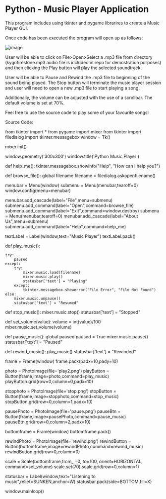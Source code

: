 # Python - Music Player Application

This program includes using tkinter and pygame librarires to create a Music Player GUI.

Once code has been executed the program will open up as follows:

![image](https://user-images.githubusercontent.com/66092888/124204798-cc7eee00-daad-11eb-8a6a-14a8e2a43526.png)

User will be able to click on File>Open>Select a .mp3 file from directory (kygofirestone.mp3 audio file is included in repo for demostration purposes) and then clicking the Play button will play the selected soundtrack. 

User will be able to Pause and Rewind the .mp3 file to beginning of the sound being played. The Stop button will terminate the music player session and user will need to open a new .mp3 file to start playing a song.

Additionally, the volume can be adjusted with the use of a scrollbar. The default volume is set at 70%.

Feel free to use the source code to play some of your favourite songs!

Source Code:

from tkinter import *
from pygame import mixer
from tkinter import filedialog
import tkinter.messagebox
window = Tk()

mixer.init()

window.geometry('300x300')
window.title('Python Music Player')

def help_me():
    tkinter.messagebox.showinfo("Help", "How can I help you?")

def browse_file():
    global filename
    filename = filedialog.askopenfilename()


menubar = Menu(window)
submenu = Menu(menubar,tearoff=0)
window.config(menu=menubar)

menubar.add_cascade(label="File",menu=submenu)
submenu.add_command(label="Open",command=browse_file)
submenu.add_command(label="Exit",command=window.destroy)
submenu = Menu(menubar,tearoff=0)
menubar.add_cascade(label="About Us",menu=submenu)
submenu.add_command(label="Help",command=help_me)



textLabel = Label(window,text="Music Player")
textLabel.pack()

def play_music():

    try:
        paused
    except:
        try:
            mixer.music.load(filename)
            mixer.music.play()
            statusbar['text'] = "Playing"
        except:
            tkinter.messagebox.showerror("File Error", "File Not Found")
    else:
        mixer.music.unpause()
        statusbar['text'] = "Resumed"

def stop_music():
    mixer.music.stop()
    statusbar['text'] = "Stopped"

def set_volume(value):
    volume = int(value)/100
    mixer.music.set_volume(volume)

def pause_music():
    global paused
    paused = True
    mixer.music.pause()
    statusbar['text'] = "Paused"

def rewind_music():
    play_music()
    statusbar['text'] = "Rewinded"

frame = Frame(window)
frame.pack(padx=10,pady=10)

photo = PhotoImage(file='play2.png')
playButton = Button(frame,image=photo,command=play_music)
playButton.grid(row=0,column=0,padx=10)

stopphoto = PhotoImage(file='stop.png')
stopButton = Button(frame,image=stopphoto,command=stop_music)
stopButton.grid(row=0,column=1,padx=10)

pausePhoto = PhotoImage(file='pause.png')
pauseBtn = Button(frame,image=pausePhoto,command=pause_music)
pauseBtn.grid(row=0,column=2,padx=10)

bottomframe = Frame(window)
bottomframe.pack()

rewindPhoto = PhotoImage(file='rewind.png')
rewindButton = Button(bottomframe,image=rewindPhoto,command=rewind_music)
rewindButton.grid(row=0,column=0)

scale = Scale(bottomframe,from_ =0, to=100, orient=HORIZONTAL, command=set_volume)
scale.set(70)
scale.grid(row=0,column=1)

statusbar = Label(window,text="Listening to music",relief=SUNKEN,anchor=W)
statusbar.pack(side=BOTTOM,fill=X)

window.mainloop()
